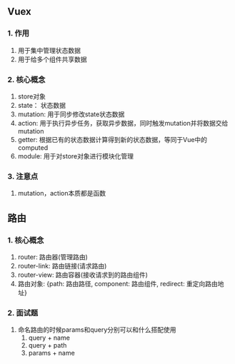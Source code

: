 ## Vuex
### 1. 作用
 1. 用于集中管理状态数据
 2. 用于给多个组件共享数据
### 2. 核心概念
 1. store对象
 2. state： 状态数据
 3. mutation: 用于同步修改state状态数据
 4. action: 用于执行异步任务，获取异步数据，同时触发mutation并将数据交给mutation
 5. getter: 根据已有的状态数据计算得到新的状态数据，等同于Vue中的computed
 6. module: 用于对store对象进行模块化管理
 
### 3. 注意点
 1. mutation，action本质都是函数
 
## 路由
### 1. 核心概念
 1. router: 路由器(管理路由)
 2. router-link: 路由链接(请求路由)
 3. router-view: 路由容器(接收请求到的路由组件)
 4. 路由对象: {path: 路由路径, component: 路由组件, redirect: 重定向路由地址}
### 2. 面试题
 1. 命名路由的时候params和query分别可以和什么搭配使用
    1. query + name
    2. query + path
    3. params + name
 
 
 
 
